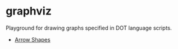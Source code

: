 # graphviz

Playground for drawing graphs specified in DOT language scripts.

- [Arrow Shapes](http://graphviz.gitlab.io/doc/info/arrows.html)
